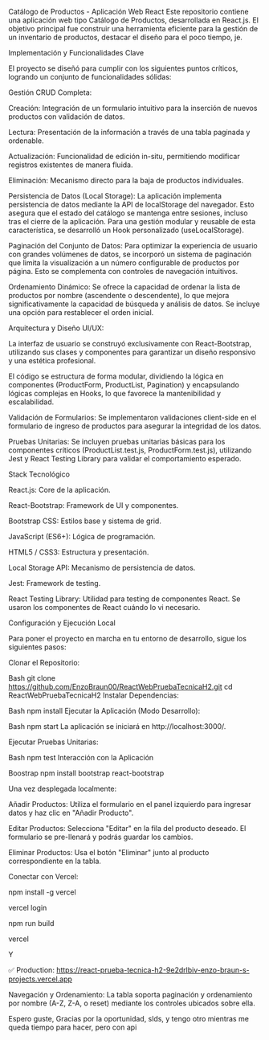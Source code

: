 Catálogo de Productos - Aplicación Web React
Este repositorio contiene una aplicación web tipo Catálogo de Productos, desarrollada en React.js. El objetivo principal fue construir una herramienta eficiente para la gestión de un inventario de productos, destacar el diseño para el poco tiempo, je.

Implementación y Funcionalidades Clave

El proyecto se diseñó para cumplir con los siguientes puntos críticos, logrando un conjunto de funcionalidades sólidas:

Gestión CRUD Completa:

Creación: Integración de un formulario intuitivo para la inserción de nuevos productos con validación de datos.

Lectura: Presentación de la información a través de una tabla paginada y ordenable.

Actualización: Funcionalidad de edición in-situ, permitiendo modificar registros existentes de manera fluida.

Eliminación: Mecanismo directo para la baja de productos individuales.

Persistencia de Datos (Local Storage): La aplicación implementa persistencia de datos mediante la API de localStorage del navegador. Esto asegura que el estado del catálogo se mantenga entre sesiones, incluso tras el cierre de la aplicación. Para una gestión modular y reusable de esta característica, se desarrolló un Hook personalizado (useLocalStorage).

Paginación del Conjunto de Datos: Para optimizar la experiencia de usuario con grandes volúmenes de datos, se incorporó un sistema de paginación que limita la visualización a un número configurable de productos por página. Esto se complementa con controles de navegación intuitivos.

Ordenamiento Dinámico: Se ofrece la capacidad de ordenar la lista de productos por nombre (ascendente o descendente), lo que mejora significativamente la capacidad de búsqueda y análisis de datos. Se incluye una opción para restablecer el orden inicial.

Arquitectura y Diseño UI/UX:

La interfaz de usuario se construyó exclusivamente con React-Bootstrap, utilizando sus clases y componentes para garantizar un diseño responsivo y una estética profesional.

El código se estructura de forma modular, dividiendo la lógica en componentes (ProductForm, ProductList, Pagination) y encapsulando lógicas complejas en Hooks, lo que favorece la mantenibilidad y escalabilidad.

Validación de Formularios: Se implementaron validaciones client-side en el formulario de ingreso de productos para asegurar la integridad de los datos.

Pruebas Unitarias: Se incluyen pruebas unitarias básicas para los componentes críticos (ProductList.test.js, ProductForm.test.js), utilizando Jest y React Testing Library para validar el comportamiento esperado.

Stack Tecnológico

React.js: Core de la aplicación.

React-Bootstrap: Framework de UI y componentes.

Bootstrap CSS: Estilos base y sistema de grid.

JavaScript (ES6+): Lógica de programación.

HTML5 / CSS3: Estructura y presentación.

Local Storage API: Mecanismo de persistencia de datos.

Jest: Framework de testing.

React Testing Library: Utilidad para testing de componentes React. Se usaron los componentes de React cuándo lo vi necesario.

Configuración y Ejecución Local

Para poner el proyecto en marcha en tu entorno de desarrollo, sigue los siguientes pasos:

Clonar el Repositorio:

Bash
git clone https://github.com/EnzoBraun00/ReactWebPruebaTecnicaH2.git
cd ReactWebPruebaTecnicaH2
Instalar Dependencias:

Bash
npm install
Ejecutar la Aplicación (Modo Desarrollo):

Bash
npm start
La aplicación se iniciará en http://localhost:3000/.

Ejecutar Pruebas Unitarias:

Bash
npm test
Interacción con la Aplicación

Boostrap
npm install bootstrap react-bootstrap


Una vez desplegada localmente:

Añadir Productos: Utiliza el formulario en el panel izquierdo para ingresar datos y haz clic en "Añadir Producto".

Editar Productos: Selecciona "Editar" en la fila del producto deseado. El formulario se pre-llenará y podrás guardar los cambios.

Eliminar Productos: Usa el botón "Eliminar" junto al producto correspondiente en la tabla.

Conectar con Vercel: 

npm install -g vercel

vercel login

npm run build

vercel

Y

✅ Production: https://react-prueba-tecnica-h2-9e2drlbiv-enzo-braun-s-projects.vercel.app











Navegación y Ordenamiento: La tabla soporta paginación y ordenamiento por nombre (A-Z, Z-A, o reset) mediante los controles ubicados sobre ella.

Espero guste, Gracias por la oportunidad, slds, y tengo otro mientras me queda tiempo para hacer, pero con api
